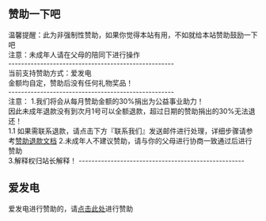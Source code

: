 ## 赞助一下吧<br>
温馨提醒：此为非强制性赞助，如果你觉得本站有用，不如就给本站赞助鼓励一下吧<br>
注意：未成年人请在父母的陪同下进行操作<br>
----------------------------------------------------<br>
当前支持赞助方式：爱发电<br>
金额均自定，赞助后没有任何礼物奖品！<br>
----------------------------------------------------<br>
注意：
1.我们将会从每月赞助金额的30%捐出为公益事业助力！<br>
因此未成年退款没有到次月1号可以全额退款，超过日期的赞助捐出的30%无法退还！<br>
1.1 如果需联系退款，请点击下方『联系我们』发送邮件进行处理，详细步骤请参考[赞助退款文档](https://biliciyun.cf/backqianwd)
2.未成年人不建议赞助，请与你的父母进行协商一致通过后进行赞助<br>
3.解释权归站长解释！
----------------------------------------------------<br>

## 爱发电<br>
爱发电进行赞助的，请[点击此处](https://afdian.net/a/biliciyun)进行赞助<br>





